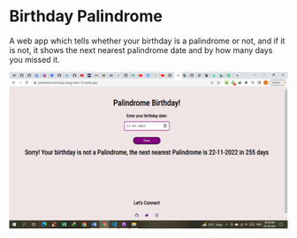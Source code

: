# Birthday Palindrome

A web app which tells whether your birthday is a palindrome or not, and if it is not, it shows the next nearest palindrome date and by how many days you missed it.

![MarineGEO circle logo](images/image_1.png "MarineGEO logo")
